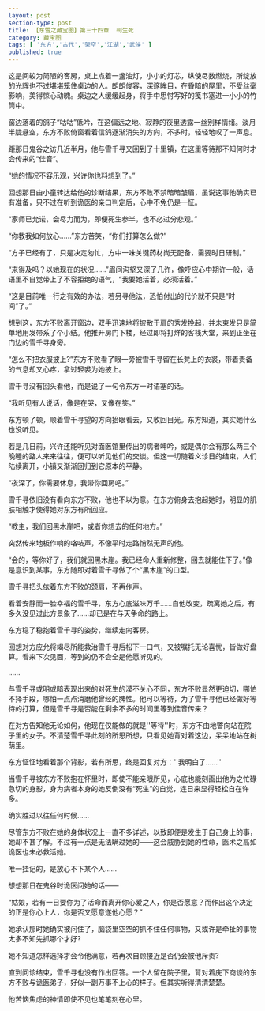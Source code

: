 ```yaml
---
layout: post
section-type: post
title: 【东雪之藏宝图】第三十四章  判生死
category: 藏宝图
tags: [ '东方','古代','架空','江湖','武侠' ]
published: true
---
```

这是间较为简陋的客房，桌上点着一盏油灯，小小的灯芯，纵使尽数燃烧，所绽放的光辉也不过堪堪笼住桌边的人。朗朗俊容，深邃眸目，在昏暗的屋里，不受丝毫影响，美得惊心动魄。桌边之人缓缓起身，将手中思忖写好的笺书塞进一小小的竹筒中。

窗边落着的鸽子“咕咕”低吟，在这偏远之地、寂静的夜里透露一丝别样情绪。淡月半胧悬空，东方不败倚窗看着信鸽逐渐消失的方向，不多时，轻轻地叹了一声息。

距那日鬼谷之访几近半月，他与雪千寻又回到了十里镇，在这里等待那不知何时才会传来的“佳音”。

“她的情况不容乐观，兴许你也料想到了。”

回想那日由小童转达给他的诊断结果，东方不败不禁暗暗皱眉，虽说这事他确实已有准备，只不过在听到诡医的亲口判定后，心中不免仍是一怔。

“家师已允诺，会尽力而为，即便死生参半，也不必过分悲观。”

“你教我如何放心……”东方苦笑，“你们打算怎么做?”

“方子已经有了，只是决定匆忙，方中一味关键药材尚无配备，需要时日研制。”

“来得及吗？以她现在的状况……”眉间沟壑又深了几许，像呼应心中期许一般，话语里不自觉带上了不容拒绝的语气，“我要她活着，必须活着。”

“这是目前唯一行之有效的办法，若另寻他法，恐怕付出的代价就不只是“时间”了。”

想到这，东方不败离开窗边，双手迅速地将披散于肩的秀发挽起，并未束发只是简单地用发带系了个小结。他推开房门下楼，经过即将打烊的客栈大堂，来到正坐在门边的雪千寻身旁。

“怎么不把衣服披上?”东方不败看了眼一旁被雪千寻留在长凳上的衣裘，带着责备的气息却又心疼，拿过轻裘为她披上。

雪千寻没有回头看他，而是说了一句令东方一时语塞的话。

“我听见有人说话，像是在哭，又像在笑。”

东方顿了顿，顺着雪千寻望的方向抬眼看去，又收回目光。东方知道，其实她什么也没听见。

若是几日前，兴许还能听见对面医馆里传出的病者呻吟，或是偶尔会有那么两三个晚睡的路人来来往往，便可以听见他们的交谈。但这一切随着义诊日的结束，人们陆续离开，小镇又渐渐回归到它原本的平静。

“夜深了，你需要休息，我带你回房吧。”

雪千寻依旧没有看向东方不败，他也不以为意。在东方俯身去抱起她时，明显的肌肤相触才使得她对东方有所回应。

“教主，我们回黑木崖吧，或者你想去的任何地方。”

突然传来地板作响的咯吱声，不像平时走路悄然无声的他。

“会的，等你好了，我们就回黑木崖。我已经命人重新修整，回去就能住下了。”像是意识到某事，东方随即对着雪千寻做了个“黑木崖”的口型。

雪千寻把头依着东方不败的颈肩，不再作声。

看着安静而一脸幸福的雪千寻，东方心底滋味万千……自他改变，疏离她之后，有多久没见过此方景象了……却已是在与天争命的路上。

东方稳了稳抱着雪千寻的姿势，继续走向客房。

回想对方应允将竭尽所能救治雪千寻后松下一口气，又被嘱托无论喜忧，皆做好盘算。看来下次见面，等到的仍不会全是他愿听见的。

……

与雪千寻或明或暗表现出来的对死生的漠不关心不同，东方不败显然更迫切，哪怕不择手段，哪怕一点点消磨他曾经的脾性。他可以等待，为了雪千寻他已经做好等待的打算，但是雪千寻是否能在剩余不多的时间里等到佳音传来？

在对方告知他无论如何，他现在仅能做的就是''等待''时，东方不由地瞥向站在院子里的女子。不清楚雪千寻此刻的所思所想，只看见她背对着这边，呆呆地站在树荫里。

东方怔怔地看着那个背影，若有所思，终是回复对方：''我明白了……''

当雪千寻被东方不败抱在怀里时，即使不能亲眼所见，心底也能刻画出他为之忙碌急切的身影，身为病者本身的她反倒没有“死生”的自觉，连日来显得轻松自在许多。

确实胜过以往任何时候……

尽管东方不败在她的身体状况上一直不多详述，以致即便是发生于自己身上的事，她却不甚了解。不过有一点是无法瞒过她的——这会威胁到她的性命，医术之高如诡医也未必救活她。

唯一挂记的，是放心不下某个人……

想想那日在鬼谷时诡医问她的话——

“姑娘，若有一日要你为了活命而离开你心爱之人，你是否愿意？而作出这个决定的正是你心上人，你是否又愿意遂他心愿？”

她承认那时她确实被问住了，脑袋里空空的抓不住任何事物，又或许是牵扯的事物太多不知先抓哪个才好?

她不知道怎样选择才会令他满意，若再次自顾接近是否仍会被他斥责?

直到问诊结束，雪千寻也没有作出回答。一个人留在院子里，背对着庑下商谈的东方不败与诡医弟子，好似一副万事不上心的样子。但其实听得清清楚楚。

他苦恼焦虑的神情即使不见也笔笔刻在心里。

